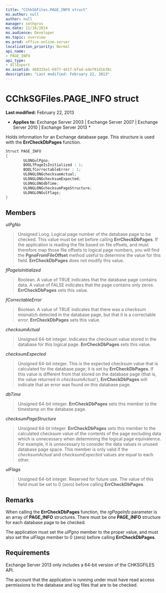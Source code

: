 ```yaml
---
title: "CChkSGFiles.PAGE_INFO struct"
ms.author: null
author: null
manager: sethgros
ms.date: 11/16/2014
ms.audience: Developer
ms.topic: overview
ms.prod: office-online-server
localization_priority: Normal
api_name:
- PAGE_INFO
api_type:
- dllExport
ms.assetid: 408335e1-6977-441f-bfad-ede791d1630c
description: "Last modified: February 22, 2013"
---
```


# CChkSGFiles.PAGE_INFO struct

 **Last modified:** February 22, 2013 
  
 * **Applies to:** Exchange Server 2003 | Exchange Server 2007 | Exchange Server 2010 | Exchange Server 2013 * 
  
Holds information for an Exchange database page. This structure is used with the **ErrCheckDbPages** function. 
  
```cs
Struct PAGE_INFO  
{
        ULONGulPgno;
        BOOLfPageIsInitialized : 1;
        BOOLfCorrectableError : 1;
        ULONGLONGchecksumActual;
        ULONGLONGchecksumExpected;
        ULONGLONGdbTime;
        ULONGLONGchecksumPageStructure;
        ULONGLONGulFlags;
}

```

## Members

 *ulPgNo* 
  
> Unsigned Long. Logical page number of the database page to be checked. This value must be set before calling **ErrCheckDbPages**. If the application is reading the file based on file offsets, and must therefore map those file offsets to logical page numbers, you will find the **PgnoFromFileOffset** method useful to determine the value for this field. **ErrCheckDbPages** does not modify this value. 
    
 *fPageIsInitialized* 
  
> Boolean. A value of TRUE indicates that the database page contains data. A value of FALSE indicates that the page contains only zeros. **ErrCheckDbPages** sets this value. 
    
 *fCorrectableError* 
  
> Boolean. A value of TRUE indicates that there was a checksum mismatch detected in the database page, but that it is a correctable error. **ErrCheckDbPages** sets this value. 
    
 *checksumActual* 
  
> Unsigned 64-bit integer. Indicates the checksum value stored in the database for this logical page. **ErrCheckDbPages** sets this value. 
    
 *checksumExpected* 
  
> Unsigned 64-bit integer. This is the expected checksum value that is calculated for the database page; it is set by **ErrCheckDbPages**. If this value is different from that stored on the database page (that is, the value returned in  *checksumActual*  ), **ErrCheckDbPages** will indicate that an error was found on this database page. 
    
 *dbTime* 
  
> Unsigned 64-bit integer. **ErrCheckDbPages** sets this member to the timestamp on the database page. 
    
 *checksumPageStructure* 
  
> Unsigned 64-bt integer. **ErrCheckDbPages** sets this member to the calculated checksum value of the contents of the page excluding data which is unnecessary when determining the logical page equivalence. For example, it is unnecessary to consider the data values in unused database page space. This member is only valid if the  *checksumActual*  and  *checksumExpected*  values are equal to each other. 
    
 *ulFlags* 
  
> Unsigned 64-bit integer. Reserved for future use. The value of this field must be set to 0 (zero) before calling **ErrCheckDbPages**.
    
## Remarks

When calling the **ErrCheckDbPages** function, the  *rgPageInfo*  parameter is an array of **PAGE_INFO** structures. There must be one **PAGE_INFO** structure for each database page to be checked. 
  
The application must set the  *ulPgno*  member to the proper value, and must also set the  *ulFlags*  member to 0 (zero) before calling **ErrCheckDbPages**. 
  
## Requirements

Exchange Server 2013 only includes a 64-bit version of the CHKSGFILES API.
  
The account that the application is running under must have read access permissions to the database and log files that are to be checked.
  

